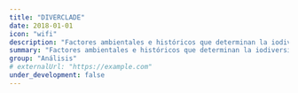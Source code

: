 ```yaml
---
title: "DIVERCLADE"
date: 2018-01-01
icon: "wifi"
description: "Factores ambientales e históricos que determinan la iodiversidad de diferentes grupos de organismos en bosques tropicales montanos"
summary: "Factores ambientales e históricos que determinan la iodiversidad de diferentes grupos de organismos en bosques tropicales montanos "
group: "Análisis"
# externalUrl: "https://example.com"
under_development: false
---
```

